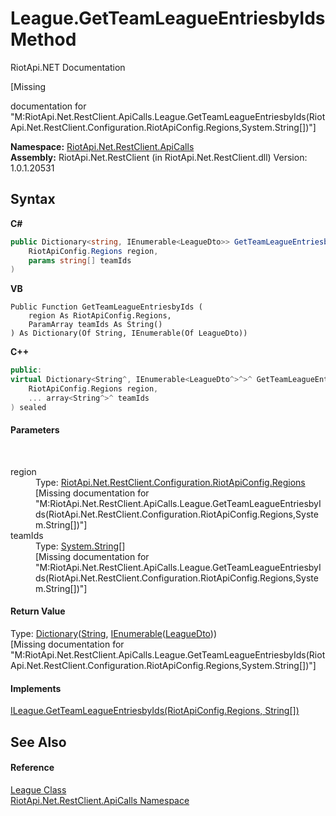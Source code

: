 # League.GetTeamLeagueEntriesbyIds Method 
RiotApi.NET Documentation 

\[Missing <summary> documentation for "M:RiotApi.Net.RestClient.ApiCalls.League.GetTeamLeagueEntriesbyIds(RiotApi.Net.RestClient.Configuration.RiotApiConfig.Regions,System.String[])"\]

**Namespace:**&nbsp;<a href="ce503962-9d76-4097-585e-86aa8997f5c3">RiotApi.Net.RestClient.ApiCalls</a><br />**Assembly:**&nbsp;RiotApi.Net.RestClient (in RiotApi.Net.RestClient.dll) Version: 1.0.1.20531

## Syntax

**C#**<br />
``` C#
public Dictionary<string, IEnumerable<LeagueDto>> GetTeamLeagueEntriesbyIds(
	RiotApiConfig.Regions region,
	params string[] teamIds
)
```

**VB**<br />
``` VB
Public Function GetTeamLeagueEntriesbyIds ( 
	region As RiotApiConfig.Regions,
	ParamArray teamIds As String()
) As Dictionary(Of String, IEnumerable(Of LeagueDto))
```

**C++**<br />
``` C++
public:
virtual Dictionary<String^, IEnumerable<LeagueDto^>^>^ GetTeamLeagueEntriesbyIds(
	RiotApiConfig.Regions region, 
	... array<String^>^ teamIds
) sealed
```


#### Parameters
&nbsp;<dl><dt>region</dt><dd>Type: <a href="4d977124-7072-aed6-d4c3-44de17e37ee2">RiotApi.Net.RestClient.Configuration.RiotApiConfig.Regions</a><br />\[Missing <param name="region"/> documentation for "M:RiotApi.Net.RestClient.ApiCalls.League.GetTeamLeagueEntriesbyIds(RiotApi.Net.RestClient.Configuration.RiotApiConfig.Regions,System.String[])"\]</dd><dt>teamIds</dt><dd>Type: <a href="http://msdn2.microsoft.com/en-us/library/s1wwdcbf" target="_blank">System.String</a>[]<br />\[Missing <param name="teamIds"/> documentation for "M:RiotApi.Net.RestClient.ApiCalls.League.GetTeamLeagueEntriesbyIds(RiotApi.Net.RestClient.Configuration.RiotApiConfig.Regions,System.String[])"\]</dd></dl>

#### Return Value
Type: <a href="http://msdn2.microsoft.com/en-us/library/xfhwa508" target="_blank">Dictionary</a>(<a href="http://msdn2.microsoft.com/en-us/library/s1wwdcbf" target="_blank">String</a>, <a href="http://msdn2.microsoft.com/en-us/library/9eekhta0" target="_blank">IEnumerable</a>(<a href="80ad95ef-2195-5efa-0497-14d42aa093ee">LeagueDto</a>))<br />\[Missing <returns> documentation for "M:RiotApi.Net.RestClient.ApiCalls.League.GetTeamLeagueEntriesbyIds(RiotApi.Net.RestClient.Configuration.RiotApiConfig.Regions,System.String[])"\]

#### Implements
<a href="f701e295-2b3c-577a-4776-b64cb8b6d8b4">ILeague.GetTeamLeagueEntriesbyIds(RiotApiConfig.Regions, String[])</a><br />

## See Also


#### Reference
<a href="1791eaf8-1966-7c68-d613-842281663af6">League Class</a><br /><a href="ce503962-9d76-4097-585e-86aa8997f5c3">RiotApi.Net.RestClient.ApiCalls Namespace</a><br />